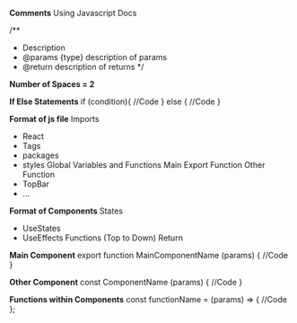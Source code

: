 **Comments**
Using Javascript Docs

/**
 * Description
 * @params {type} description of params
 * @return description of returns
 */

**Number of Spaces = 2**

**If Else Statements**
if (condition){
  //Code
} else {
  //Code
}

**Format of js file**
Imports
- React
- Tags
- packages
- styles
Global Variables and Functions
Main Export Function
Other Function
- TopBar
- ...

**Format of Components**
States
- UseStates
- UseEffects
Functions (Top to Down)
Return

**Main Component**
export function MainComponentName (params) {
  //Code
}

**Other Component**
const ComponentName (params) {
  //Code
}

**Functions within Components**
const functionName = (params) => {
  //Code
};


